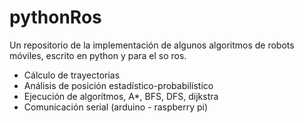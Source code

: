 # pythonRos
Un repositorio de la implementación de algunos algoritmos de robots móviles, escrito en python y para el so ros.
- Cálculo de trayectorias
- Análisis de posición estadístico-probabilístico
- Ejecución de algorítmos, A\*, BFS, DFS, dijkstra
- Comunicación serial (arduino - raspberry pi)
